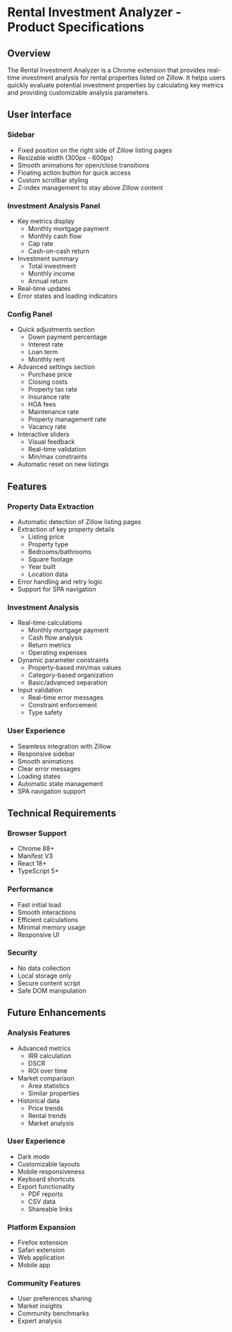 # Rental Investment Analyzer - Product Specifications

## Overview
The Rental Investment Analyzer is a Chrome extension that provides real-time investment analysis for rental properties listed on Zillow. It helps users quickly evaluate potential investment properties by calculating key metrics and providing customizable analysis parameters.

## User Interface

### Sidebar
- Fixed position on the right side of Zillow listing pages
- Resizable width (300px - 600px)
- Smooth animations for open/close transitions
- Floating action button for quick access
- Custom scrollbar styling
- Z-index management to stay above Zillow content

### Investment Analysis Panel
- Key metrics display
  - Monthly mortgage payment
  - Monthly cash flow
  - Cap rate
  - Cash-on-cash return
- Investment summary
  - Total investment
  - Monthly income
  - Annual return
- Real-time updates
- Error states and loading indicators

### Config Panel
- Quick adjustments section
  - Down payment percentage
  - Interest rate
  - Loan term
  - Monthly rent
- Advanced settings section
  - Purchase price
  - Closing costs
  - Property tax rate
  - Insurance rate
  - HOA fees
  - Maintenance rate
  - Property management rate
  - Vacancy rate
- Interactive sliders
  - Visual feedback
  - Real-time validation
  - Min/max constraints
- Automatic reset on new listings

## Features

### Property Data Extraction
- Automatic detection of Zillow listing pages
- Extraction of key property details
  - Listing price
  - Property type
  - Bedrooms/bathrooms
  - Square footage
  - Year built
  - Location data
- Error handling and retry logic
- Support for SPA navigation

### Investment Analysis
- Real-time calculations
  - Monthly mortgage payment
  - Cash flow analysis
  - Return metrics
  - Operating expenses
- Dynamic parameter constraints
  - Property-based min/max values
  - Category-based organization
  - Basic/advanced separation
- Input validation
  - Real-time error messages
  - Constraint enforcement
  - Type safety

### User Experience
- Seamless integration with Zillow
- Responsive sidebar
- Smooth animations
- Clear error messages
- Loading states
- Automatic state management
- SPA navigation support

## Technical Requirements

### Browser Support
- Chrome 88+
- Manifest V3
- React 18+
- TypeScript 5+

### Performance
- Fast initial load
- Smooth interactions
- Efficient calculations
- Minimal memory usage
- Responsive UI

### Security
- No data collection
- Local storage only
- Secure content script
- Safe DOM manipulation

## Future Enhancements

### Analysis Features
- Advanced metrics
  - IRR calculation
  - DSCR
  - ROI over time
- Market comparison
  - Area statistics
  - Similar properties
- Historical data
  - Price trends
  - Rental trends
  - Market analysis

### User Experience
- Dark mode
- Customizable layouts
- Mobile responsiveness
- Keyboard shortcuts
- Export functionality
  - PDF reports
  - CSV data
  - Shareable links

### Platform Expansion
- Firefox extension
- Safari extension
- Web application
- Mobile app

### Community Features
- User preferences sharing
- Market insights
- Community benchmarks
- Expert analysis 